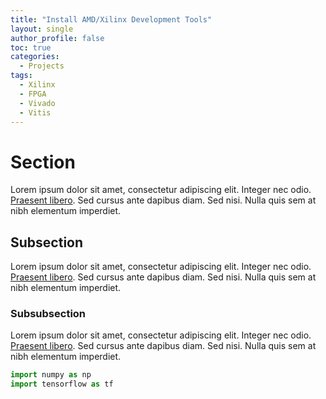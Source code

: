 ```yaml
---
title: "Install AMD/Xilinx Development Tools"
layout: single
author_profile: false
toc: true
categories:
  - Projects
tags:
  - Xilinx
  - FPGA
  - Vivado
  - Vitis
---
```


# Section 
Lorem ipsum dolor sit amet, consectetur adipiscing elit. Integer nec odio. [Praesent libero](#). Sed cursus ante dapibus diam. Sed nisi. Nulla quis sem at nibh elementum imperdiet.

## Subsection
Lorem ipsum dolor sit amet, consectetur adipiscing elit. Integer nec odio. [Praesent libero](#). Sed cursus ante dapibus diam. Sed nisi. Nulla quis sem at nibh elementum imperdiet.

### Subsubsection 
Lorem ipsum dolor sit amet, consectetur adipiscing elit. Integer nec odio. [Praesent libero](#). Sed cursus ante dapibus diam. Sed nisi. Nulla quis sem at nibh elementum imperdiet.

```python
import numpy as np
import tensorflow as tf
```
